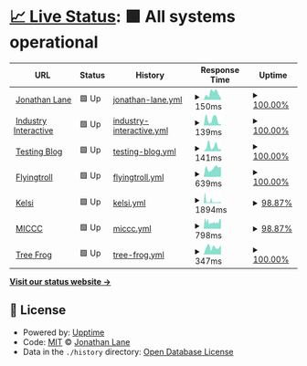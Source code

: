 # [📈 Live Status](https://lanej0.github.io/upptime): <!--live status--> **🟩 All systems operational**

<!--start: status pages-->
<!-- This summary is generated by Upptime (https://github.com/upptime/upptime) -->
<!-- Do not edit this manually, your changes will be overwritten -->
<!-- prettier-ignore -->
| URL | Status | History | Response Time | Uptime |
| --- | ------ | ------- | ------------- | ------ |
| <img alt="" src="https://favicons.githubusercontent.com/jonathanlane.ca" height="13"> [Jonathan Lane](https://jonathanlane.ca) | 🟩 Up | [jonathan-lane.yml](https://github.com/lanej0/upptime/commits/HEAD/history/jonathan-lane.yml) | <details><summary><img alt="Response time graph" src="./graphs/jonathan-lane/response-time-week.png" height="20"> 150ms</summary><br><a href="https://status.industryclients.com/history/jonathan-lane"><img alt="Response time 179" src="https://img.shields.io/endpoint?url=https%3A%2F%2Fraw.githubusercontent.com%2Flanej0%2Fupptime%2FHEAD%2Fapi%2Fjonathan-lane%2Fresponse-time.json"></a><br><a href="https://status.industryclients.com/history/jonathan-lane"><img alt="24-hour response time 68" src="https://img.shields.io/endpoint?url=https%3A%2F%2Fraw.githubusercontent.com%2Flanej0%2Fupptime%2FHEAD%2Fapi%2Fjonathan-lane%2Fresponse-time-day.json"></a><br><a href="https://status.industryclients.com/history/jonathan-lane"><img alt="7-day response time 150" src="https://img.shields.io/endpoint?url=https%3A%2F%2Fraw.githubusercontent.com%2Flanej0%2Fupptime%2FHEAD%2Fapi%2Fjonathan-lane%2Fresponse-time-week.json"></a><br><a href="https://status.industryclients.com/history/jonathan-lane"><img alt="30-day response time 135" src="https://img.shields.io/endpoint?url=https%3A%2F%2Fraw.githubusercontent.com%2Flanej0%2Fupptime%2FHEAD%2Fapi%2Fjonathan-lane%2Fresponse-time-month.json"></a><br><a href="https://status.industryclients.com/history/jonathan-lane"><img alt="1-year response time 179" src="https://img.shields.io/endpoint?url=https%3A%2F%2Fraw.githubusercontent.com%2Flanej0%2Fupptime%2FHEAD%2Fapi%2Fjonathan-lane%2Fresponse-time-year.json"></a></details> | <details><summary><a href="https://status.industryclients.com/history/jonathan-lane">100.00%</a></summary><a href="https://status.industryclients.com/history/jonathan-lane"><img alt="All-time uptime 99.99%" src="https://img.shields.io/endpoint?url=https%3A%2F%2Fraw.githubusercontent.com%2Flanej0%2Fupptime%2FHEAD%2Fapi%2Fjonathan-lane%2Fuptime.json"></a><br><a href="https://status.industryclients.com/history/jonathan-lane"><img alt="24-hour uptime 100.00%" src="https://img.shields.io/endpoint?url=https%3A%2F%2Fraw.githubusercontent.com%2Flanej0%2Fupptime%2FHEAD%2Fapi%2Fjonathan-lane%2Fuptime-day.json"></a><br><a href="https://status.industryclients.com/history/jonathan-lane"><img alt="7-day uptime 100.00%" src="https://img.shields.io/endpoint?url=https%3A%2F%2Fraw.githubusercontent.com%2Flanej0%2Fupptime%2FHEAD%2Fapi%2Fjonathan-lane%2Fuptime-week.json"></a><br><a href="https://status.industryclients.com/history/jonathan-lane"><img alt="30-day uptime 100.00%" src="https://img.shields.io/endpoint?url=https%3A%2F%2Fraw.githubusercontent.com%2Flanej0%2Fupptime%2FHEAD%2Fapi%2Fjonathan-lane%2Fuptime-month.json"></a><br><a href="https://status.industryclients.com/history/jonathan-lane"><img alt="1-year uptime 99.99%" src="https://img.shields.io/endpoint?url=https%3A%2F%2Fraw.githubusercontent.com%2Flanej0%2Fupptime%2FHEAD%2Fapi%2Fjonathan-lane%2Fuptime-year.json"></a></details>
| <img alt="" src="https://favicons.githubusercontent.com/industryinteractive.co" height="13"> [Industry Interactive](https://industryinteractive.co) | 🟩 Up | [industry-interactive.yml](https://github.com/lanej0/upptime/commits/HEAD/history/industry-interactive.yml) | <details><summary><img alt="Response time graph" src="./graphs/industry-interactive/response-time-week.png" height="20"> 139ms</summary><br><a href="https://status.industryclients.com/history/industry-interactive"><img alt="Response time 144" src="https://img.shields.io/endpoint?url=https%3A%2F%2Fraw.githubusercontent.com%2Flanej0%2Fupptime%2FHEAD%2Fapi%2Findustry-interactive%2Fresponse-time.json"></a><br><a href="https://status.industryclients.com/history/industry-interactive"><img alt="24-hour response time 249" src="https://img.shields.io/endpoint?url=https%3A%2F%2Fraw.githubusercontent.com%2Flanej0%2Fupptime%2FHEAD%2Fapi%2Findustry-interactive%2Fresponse-time-day.json"></a><br><a href="https://status.industryclients.com/history/industry-interactive"><img alt="7-day response time 139" src="https://img.shields.io/endpoint?url=https%3A%2F%2Fraw.githubusercontent.com%2Flanej0%2Fupptime%2FHEAD%2Fapi%2Findustry-interactive%2Fresponse-time-week.json"></a><br><a href="https://status.industryclients.com/history/industry-interactive"><img alt="30-day response time 139" src="https://img.shields.io/endpoint?url=https%3A%2F%2Fraw.githubusercontent.com%2Flanej0%2Fupptime%2FHEAD%2Fapi%2Findustry-interactive%2Fresponse-time-month.json"></a><br><a href="https://status.industryclients.com/history/industry-interactive"><img alt="1-year response time 144" src="https://img.shields.io/endpoint?url=https%3A%2F%2Fraw.githubusercontent.com%2Flanej0%2Fupptime%2FHEAD%2Fapi%2Findustry-interactive%2Fresponse-time-year.json"></a></details> | <details><summary><a href="https://status.industryclients.com/history/industry-interactive">100.00%</a></summary><a href="https://status.industryclients.com/history/industry-interactive"><img alt="All-time uptime 100.00%" src="https://img.shields.io/endpoint?url=https%3A%2F%2Fraw.githubusercontent.com%2Flanej0%2Fupptime%2FHEAD%2Fapi%2Findustry-interactive%2Fuptime.json"></a><br><a href="https://status.industryclients.com/history/industry-interactive"><img alt="24-hour uptime 100.00%" src="https://img.shields.io/endpoint?url=https%3A%2F%2Fraw.githubusercontent.com%2Flanej0%2Fupptime%2FHEAD%2Fapi%2Findustry-interactive%2Fuptime-day.json"></a><br><a href="https://status.industryclients.com/history/industry-interactive"><img alt="7-day uptime 100.00%" src="https://img.shields.io/endpoint?url=https%3A%2F%2Fraw.githubusercontent.com%2Flanej0%2Fupptime%2FHEAD%2Fapi%2Findustry-interactive%2Fuptime-week.json"></a><br><a href="https://status.industryclients.com/history/industry-interactive"><img alt="30-day uptime 100.00%" src="https://img.shields.io/endpoint?url=https%3A%2F%2Fraw.githubusercontent.com%2Flanej0%2Fupptime%2FHEAD%2Fapi%2Findustry-interactive%2Fuptime-month.json"></a><br><a href="https://status.industryclients.com/history/industry-interactive"><img alt="1-year uptime 100.00%" src="https://img.shields.io/endpoint?url=https%3A%2F%2Fraw.githubusercontent.com%2Flanej0%2Fupptime%2FHEAD%2Fapi%2Findustry-interactive%2Fuptime-year.json"></a></details>
| <img alt="" src="https://favicons.githubusercontent.com/mytested.com" height="13"> [Testing Blog](http://mytested.com) | 🟩 Up | [testing-blog.yml](https://github.com/lanej0/upptime/commits/HEAD/history/testing-blog.yml) | <details><summary><img alt="Response time graph" src="./graphs/testing-blog/response-time-week.png" height="20"> 141ms</summary><br><a href="https://status.industryclients.com/history/testing-blog"><img alt="Response time 141" src="https://img.shields.io/endpoint?url=https%3A%2F%2Fraw.githubusercontent.com%2Flanej0%2Fupptime%2FHEAD%2Fapi%2Ftesting-blog%2Fresponse-time.json"></a><br><a href="https://status.industryclients.com/history/testing-blog"><img alt="24-hour response time 229" src="https://img.shields.io/endpoint?url=https%3A%2F%2Fraw.githubusercontent.com%2Flanej0%2Fupptime%2FHEAD%2Fapi%2Ftesting-blog%2Fresponse-time-day.json"></a><br><a href="https://status.industryclients.com/history/testing-blog"><img alt="7-day response time 141" src="https://img.shields.io/endpoint?url=https%3A%2F%2Fraw.githubusercontent.com%2Flanej0%2Fupptime%2FHEAD%2Fapi%2Ftesting-blog%2Fresponse-time-week.json"></a><br><a href="https://status.industryclients.com/history/testing-blog"><img alt="30-day response time 123" src="https://img.shields.io/endpoint?url=https%3A%2F%2Fraw.githubusercontent.com%2Flanej0%2Fupptime%2FHEAD%2Fapi%2Ftesting-blog%2Fresponse-time-month.json"></a><br><a href="https://status.industryclients.com/history/testing-blog"><img alt="1-year response time 141" src="https://img.shields.io/endpoint?url=https%3A%2F%2Fraw.githubusercontent.com%2Flanej0%2Fupptime%2FHEAD%2Fapi%2Ftesting-blog%2Fresponse-time-year.json"></a></details> | <details><summary><a href="https://status.industryclients.com/history/testing-blog">100.00%</a></summary><a href="https://status.industryclients.com/history/testing-blog"><img alt="All-time uptime 100.00%" src="https://img.shields.io/endpoint?url=https%3A%2F%2Fraw.githubusercontent.com%2Flanej0%2Fupptime%2FHEAD%2Fapi%2Ftesting-blog%2Fuptime.json"></a><br><a href="https://status.industryclients.com/history/testing-blog"><img alt="24-hour uptime 100.00%" src="https://img.shields.io/endpoint?url=https%3A%2F%2Fraw.githubusercontent.com%2Flanej0%2Fupptime%2FHEAD%2Fapi%2Ftesting-blog%2Fuptime-day.json"></a><br><a href="https://status.industryclients.com/history/testing-blog"><img alt="7-day uptime 100.00%" src="https://img.shields.io/endpoint?url=https%3A%2F%2Fraw.githubusercontent.com%2Flanej0%2Fupptime%2FHEAD%2Fapi%2Ftesting-blog%2Fuptime-week.json"></a><br><a href="https://status.industryclients.com/history/testing-blog"><img alt="30-day uptime 100.00%" src="https://img.shields.io/endpoint?url=https%3A%2F%2Fraw.githubusercontent.com%2Flanej0%2Fupptime%2FHEAD%2Fapi%2Ftesting-blog%2Fuptime-month.json"></a><br><a href="https://status.industryclients.com/history/testing-blog"><img alt="1-year uptime 100.00%" src="https://img.shields.io/endpoint?url=https%3A%2F%2Fraw.githubusercontent.com%2Flanej0%2Fupptime%2FHEAD%2Fapi%2Ftesting-blog%2Fuptime-year.json"></a></details>
| <img alt="" src="https://favicons.githubusercontent.com/www.flyingtroll.com" height="13"> [Flyingtroll](https://www.flyingtroll.com) | 🟩 Up | [flyingtroll.yml](https://github.com/lanej0/upptime/commits/HEAD/history/flyingtroll.yml) | <details><summary><img alt="Response time graph" src="./graphs/flyingtroll/response-time-week.png" height="20"> 639ms</summary><br><a href="https://status.industryclients.com/history/flyingtroll"><img alt="Response time 595" src="https://img.shields.io/endpoint?url=https%3A%2F%2Fraw.githubusercontent.com%2Flanej0%2Fupptime%2FHEAD%2Fapi%2Fflyingtroll%2Fresponse-time.json"></a><br><a href="https://status.industryclients.com/history/flyingtroll"><img alt="24-hour response time 553" src="https://img.shields.io/endpoint?url=https%3A%2F%2Fraw.githubusercontent.com%2Flanej0%2Fupptime%2FHEAD%2Fapi%2Fflyingtroll%2Fresponse-time-day.json"></a><br><a href="https://status.industryclients.com/history/flyingtroll"><img alt="7-day response time 639" src="https://img.shields.io/endpoint?url=https%3A%2F%2Fraw.githubusercontent.com%2Flanej0%2Fupptime%2FHEAD%2Fapi%2Fflyingtroll%2Fresponse-time-week.json"></a><br><a href="https://status.industryclients.com/history/flyingtroll"><img alt="30-day response time 598" src="https://img.shields.io/endpoint?url=https%3A%2F%2Fraw.githubusercontent.com%2Flanej0%2Fupptime%2FHEAD%2Fapi%2Fflyingtroll%2Fresponse-time-month.json"></a><br><a href="https://status.industryclients.com/history/flyingtroll"><img alt="1-year response time 595" src="https://img.shields.io/endpoint?url=https%3A%2F%2Fraw.githubusercontent.com%2Flanej0%2Fupptime%2FHEAD%2Fapi%2Fflyingtroll%2Fresponse-time-year.json"></a></details> | <details><summary><a href="https://status.industryclients.com/history/flyingtroll">100.00%</a></summary><a href="https://status.industryclients.com/history/flyingtroll"><img alt="All-time uptime 100.00%" src="https://img.shields.io/endpoint?url=https%3A%2F%2Fraw.githubusercontent.com%2Flanej0%2Fupptime%2FHEAD%2Fapi%2Fflyingtroll%2Fuptime.json"></a><br><a href="https://status.industryclients.com/history/flyingtroll"><img alt="24-hour uptime 100.00%" src="https://img.shields.io/endpoint?url=https%3A%2F%2Fraw.githubusercontent.com%2Flanej0%2Fupptime%2FHEAD%2Fapi%2Fflyingtroll%2Fuptime-day.json"></a><br><a href="https://status.industryclients.com/history/flyingtroll"><img alt="7-day uptime 100.00%" src="https://img.shields.io/endpoint?url=https%3A%2F%2Fraw.githubusercontent.com%2Flanej0%2Fupptime%2FHEAD%2Fapi%2Fflyingtroll%2Fuptime-week.json"></a><br><a href="https://status.industryclients.com/history/flyingtroll"><img alt="30-day uptime 100.00%" src="https://img.shields.io/endpoint?url=https%3A%2F%2Fraw.githubusercontent.com%2Flanej0%2Fupptime%2FHEAD%2Fapi%2Fflyingtroll%2Fuptime-month.json"></a><br><a href="https://status.industryclients.com/history/flyingtroll"><img alt="1-year uptime 100.00%" src="https://img.shields.io/endpoint?url=https%3A%2F%2Fraw.githubusercontent.com%2Flanej0%2Fupptime%2FHEAD%2Fapi%2Fflyingtroll%2Fuptime-year.json"></a></details>
| <img alt="" src="https://favicons.githubusercontent.com/kelsilesowski.com" height="13"> [Kelsi](https://kelsilesowski.com) | 🟩 Up | [kelsi.yml](https://github.com/lanej0/upptime/commits/HEAD/history/kelsi.yml) | <details><summary><img alt="Response time graph" src="./graphs/kelsi/response-time-week.png" height="20"> 1894ms</summary><br><a href="https://status.industryclients.com/history/kelsi"><img alt="Response time 842" src="https://img.shields.io/endpoint?url=https%3A%2F%2Fraw.githubusercontent.com%2Flanej0%2Fupptime%2FHEAD%2Fapi%2Fkelsi%2Fresponse-time.json"></a><br><a href="https://status.industryclients.com/history/kelsi"><img alt="24-hour response time 5419" src="https://img.shields.io/endpoint?url=https%3A%2F%2Fraw.githubusercontent.com%2Flanej0%2Fupptime%2FHEAD%2Fapi%2Fkelsi%2Fresponse-time-day.json"></a><br><a href="https://status.industryclients.com/history/kelsi"><img alt="7-day response time 1894" src="https://img.shields.io/endpoint?url=https%3A%2F%2Fraw.githubusercontent.com%2Flanej0%2Fupptime%2FHEAD%2Fapi%2Fkelsi%2Fresponse-time-week.json"></a><br><a href="https://status.industryclients.com/history/kelsi"><img alt="30-day response time 1341" src="https://img.shields.io/endpoint?url=https%3A%2F%2Fraw.githubusercontent.com%2Flanej0%2Fupptime%2FHEAD%2Fapi%2Fkelsi%2Fresponse-time-month.json"></a><br><a href="https://status.industryclients.com/history/kelsi"><img alt="1-year response time 842" src="https://img.shields.io/endpoint?url=https%3A%2F%2Fraw.githubusercontent.com%2Flanej0%2Fupptime%2FHEAD%2Fapi%2Fkelsi%2Fresponse-time-year.json"></a></details> | <details><summary><a href="https://status.industryclients.com/history/kelsi">98.87%</a></summary><a href="https://status.industryclients.com/history/kelsi"><img alt="All-time uptime 99.98%" src="https://img.shields.io/endpoint?url=https%3A%2F%2Fraw.githubusercontent.com%2Flanej0%2Fupptime%2FHEAD%2Fapi%2Fkelsi%2Fuptime.json"></a><br><a href="https://status.industryclients.com/history/kelsi"><img alt="24-hour uptime 100.00%" src="https://img.shields.io/endpoint?url=https%3A%2F%2Fraw.githubusercontent.com%2Flanej0%2Fupptime%2FHEAD%2Fapi%2Fkelsi%2Fuptime-day.json"></a><br><a href="https://status.industryclients.com/history/kelsi"><img alt="7-day uptime 98.87%" src="https://img.shields.io/endpoint?url=https%3A%2F%2Fraw.githubusercontent.com%2Flanej0%2Fupptime%2FHEAD%2Fapi%2Fkelsi%2Fuptime-week.json"></a><br><a href="https://status.industryclients.com/history/kelsi"><img alt="30-day uptime 99.74%" src="https://img.shields.io/endpoint?url=https%3A%2F%2Fraw.githubusercontent.com%2Flanej0%2Fupptime%2FHEAD%2Fapi%2Fkelsi%2Fuptime-month.json"></a><br><a href="https://status.industryclients.com/history/kelsi"><img alt="1-year uptime 99.98%" src="https://img.shields.io/endpoint?url=https%3A%2F%2Fraw.githubusercontent.com%2Flanej0%2Fupptime%2FHEAD%2Fapi%2Fkelsi%2Fuptime-year.json"></a></details>
| <img alt="" src="https://favicons.githubusercontent.com/mayneislandchamber.ca" height="13"> [MICCC](https://mayneislandchamber.ca) | 🟩 Up | [miccc.yml](https://github.com/lanej0/upptime/commits/HEAD/history/miccc.yml) | <details><summary><img alt="Response time graph" src="./graphs/miccc/response-time-week.png" height="20"> 798ms</summary><br><a href="https://status.industryclients.com/history/miccc"><img alt="Response time 861" src="https://img.shields.io/endpoint?url=https%3A%2F%2Fraw.githubusercontent.com%2Flanej0%2Fupptime%2FHEAD%2Fapi%2Fmiccc%2Fresponse-time.json"></a><br><a href="https://status.industryclients.com/history/miccc"><img alt="24-hour response time 979" src="https://img.shields.io/endpoint?url=https%3A%2F%2Fraw.githubusercontent.com%2Flanej0%2Fupptime%2FHEAD%2Fapi%2Fmiccc%2Fresponse-time-day.json"></a><br><a href="https://status.industryclients.com/history/miccc"><img alt="7-day response time 798" src="https://img.shields.io/endpoint?url=https%3A%2F%2Fraw.githubusercontent.com%2Flanej0%2Fupptime%2FHEAD%2Fapi%2Fmiccc%2Fresponse-time-week.json"></a><br><a href="https://status.industryclients.com/history/miccc"><img alt="30-day response time 795" src="https://img.shields.io/endpoint?url=https%3A%2F%2Fraw.githubusercontent.com%2Flanej0%2Fupptime%2FHEAD%2Fapi%2Fmiccc%2Fresponse-time-month.json"></a><br><a href="https://status.industryclients.com/history/miccc"><img alt="1-year response time 861" src="https://img.shields.io/endpoint?url=https%3A%2F%2Fraw.githubusercontent.com%2Flanej0%2Fupptime%2FHEAD%2Fapi%2Fmiccc%2Fresponse-time-year.json"></a></details> | <details><summary><a href="https://status.industryclients.com/history/miccc">98.87%</a></summary><a href="https://status.industryclients.com/history/miccc"><img alt="All-time uptime 99.97%" src="https://img.shields.io/endpoint?url=https%3A%2F%2Fraw.githubusercontent.com%2Flanej0%2Fupptime%2FHEAD%2Fapi%2Fmiccc%2Fuptime.json"></a><br><a href="https://status.industryclients.com/history/miccc"><img alt="24-hour uptime 100.00%" src="https://img.shields.io/endpoint?url=https%3A%2F%2Fraw.githubusercontent.com%2Flanej0%2Fupptime%2FHEAD%2Fapi%2Fmiccc%2Fuptime-day.json"></a><br><a href="https://status.industryclients.com/history/miccc"><img alt="7-day uptime 98.87%" src="https://img.shields.io/endpoint?url=https%3A%2F%2Fraw.githubusercontent.com%2Flanej0%2Fupptime%2FHEAD%2Fapi%2Fmiccc%2Fuptime-week.json"></a><br><a href="https://status.industryclients.com/history/miccc"><img alt="30-day uptime 99.70%" src="https://img.shields.io/endpoint?url=https%3A%2F%2Fraw.githubusercontent.com%2Flanej0%2Fupptime%2FHEAD%2Fapi%2Fmiccc%2Fuptime-month.json"></a><br><a href="https://status.industryclients.com/history/miccc"><img alt="1-year uptime 99.97%" src="https://img.shields.io/endpoint?url=https%3A%2F%2Fraw.githubusercontent.com%2Flanej0%2Fupptime%2FHEAD%2Fapi%2Fmiccc%2Fuptime-year.json"></a></details>
| <img alt="" src="https://favicons.githubusercontent.com/www.treefroggallery.ca" height="13"> [Tree Frog](http://www.treefroggallery.ca) | 🟩 Up | [tree-frog.yml](https://github.com/lanej0/upptime/commits/HEAD/history/tree-frog.yml) | <details><summary><img alt="Response time graph" src="./graphs/tree-frog/response-time-week.png" height="20"> 347ms</summary><br><a href="https://status.industryclients.com/history/tree-frog"><img alt="Response time 283" src="https://img.shields.io/endpoint?url=https%3A%2F%2Fraw.githubusercontent.com%2Flanej0%2Fupptime%2FHEAD%2Fapi%2Ftree-frog%2Fresponse-time.json"></a><br><a href="https://status.industryclients.com/history/tree-frog"><img alt="24-hour response time 516" src="https://img.shields.io/endpoint?url=https%3A%2F%2Fraw.githubusercontent.com%2Flanej0%2Fupptime%2FHEAD%2Fapi%2Ftree-frog%2Fresponse-time-day.json"></a><br><a href="https://status.industryclients.com/history/tree-frog"><img alt="7-day response time 347" src="https://img.shields.io/endpoint?url=https%3A%2F%2Fraw.githubusercontent.com%2Flanej0%2Fupptime%2FHEAD%2Fapi%2Ftree-frog%2Fresponse-time-week.json"></a><br><a href="https://status.industryclients.com/history/tree-frog"><img alt="30-day response time 290" src="https://img.shields.io/endpoint?url=https%3A%2F%2Fraw.githubusercontent.com%2Flanej0%2Fupptime%2FHEAD%2Fapi%2Ftree-frog%2Fresponse-time-month.json"></a><br><a href="https://status.industryclients.com/history/tree-frog"><img alt="1-year response time 283" src="https://img.shields.io/endpoint?url=https%3A%2F%2Fraw.githubusercontent.com%2Flanej0%2Fupptime%2FHEAD%2Fapi%2Ftree-frog%2Fresponse-time-year.json"></a></details> | <details><summary><a href="https://status.industryclients.com/history/tree-frog">100.00%</a></summary><a href="https://status.industryclients.com/history/tree-frog"><img alt="All-time uptime 99.99%" src="https://img.shields.io/endpoint?url=https%3A%2F%2Fraw.githubusercontent.com%2Flanej0%2Fupptime%2FHEAD%2Fapi%2Ftree-frog%2Fuptime.json"></a><br><a href="https://status.industryclients.com/history/tree-frog"><img alt="24-hour uptime 100.00%" src="https://img.shields.io/endpoint?url=https%3A%2F%2Fraw.githubusercontent.com%2Flanej0%2Fupptime%2FHEAD%2Fapi%2Ftree-frog%2Fuptime-day.json"></a><br><a href="https://status.industryclients.com/history/tree-frog"><img alt="7-day uptime 100.00%" src="https://img.shields.io/endpoint?url=https%3A%2F%2Fraw.githubusercontent.com%2Flanej0%2Fupptime%2FHEAD%2Fapi%2Ftree-frog%2Fuptime-week.json"></a><br><a href="https://status.industryclients.com/history/tree-frog"><img alt="30-day uptime 100.00%" src="https://img.shields.io/endpoint?url=https%3A%2F%2Fraw.githubusercontent.com%2Flanej0%2Fupptime%2FHEAD%2Fapi%2Ftree-frog%2Fuptime-month.json"></a><br><a href="https://status.industryclients.com/history/tree-frog"><img alt="1-year uptime 99.99%" src="https://img.shields.io/endpoint?url=https%3A%2F%2Fraw.githubusercontent.com%2Flanej0%2Fupptime%2FHEAD%2Fapi%2Ftree-frog%2Fuptime-year.json"></a></details>

<!--end: status pages-->

[**Visit our status website →**](https://lanej0.github.io/upptime)

## 📄 License

- Powered by: [Upptime](https://github.com/upptime/upptime)
- Code: [MIT](./LICENSE) © [Jonathan Lane](http://jonathanlane.ca/)
- Data in the `./history` directory: [Open Database License](https://opendatacommons.org/licenses/odbl/1-0/)
